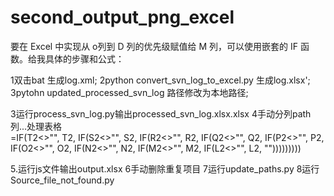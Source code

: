 # second_output_png_excel
要在 Excel 中实现从 o列到 D 列的优先级赋值给 M 列，可以使用嵌套的 IF 函数。给我具体的步骤和公式：


1双击bat 生成log.xml;
2python convert_svn_log_to_excel.py 生成log.xlsx';
3pytohn updated_processed_svn_log 路径修改为本地路径;


3运行process_svn_log.py输出processed_svn_log.xlsx.xlsx
4手动分列path列...处理表格  
=IF(T2<>"", T2, IF(S2<>"", S2, IF(R2<>"", R2, IF(Q2<>"", Q2, IF(P2<>"", P2, IF(O2<>"", O2, IF(N2<>"", N2, IF(M2<>"", M2, IF(L2<>"", L2, "")))))))))

5.运行js文件输出output.xlsx
6手动删除重复项目
7运行update_paths.py
8运行Source_file_not_found.py